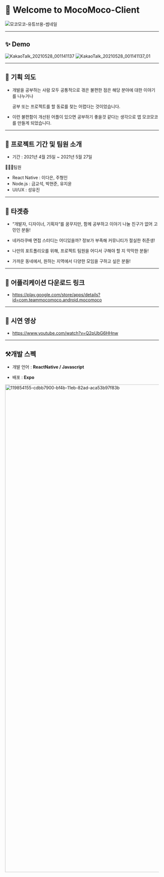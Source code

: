 # 🎊 Welcome to MocoMoco-Client
![모코모코-유튜브용-썸네일](https://user-images.githubusercontent.com/43000137/119843714-c5127500-bf42-11eb-8e8e-9a674b48b777.png)

<hr>

## ✨ Demo
![KakaoTalk_20210528_001141137](https://user-images.githubusercontent.com/43000137/119851778-a8c60680-bf49-11eb-9f87-aa550b8e32ee.gif)
![KakaoTalk_20210528_001141137_01](https://user-images.githubusercontent.com/43000137/119851953-d4e18780-bf49-11eb-98c2-56934d5f5559.gif)

<hr>

## 🌱 기획 의도
* 개발을 공부하는 사람 모두 공통적으로 겪은 불편한 점은 해당 분야에 대한 이야기를 나누거나

  공부 또는 프로젝트를 할 동료를 찾는 어렵다는 것이었습니다.

* 이런 불편함이 개선된 어플이 있으면 공부하기 좋을것 같다는 생각으로 앱 모코모코를 만들게 되었습니다.

<hr>

## 📌 프로젝트 기간 및 팀원 소개
* 기간 : 2021년 4월 25일 ~ 2021년 5월 27일

👨‍👧‍👧팀원
* React Native : 이다은, 주형인
* Node.js : 금교석, 박현준, 유지윤
* UI/UX : 성유진

<hr>

## 🎯 타겟층
*  “개발자, 디자이너, 기획자“를 꿈꾸지만, 함께 공부하고 이야기 나눌 친구가 없어 고민인 분들!

* 네카라쿠배 면접 스터디는 어디있을까? 정보가 부족해 커뮤니티가 절실한 취준생!

* 나만의 포트폴리오를 위해, 프로젝트 팀원을 어디서 구해야 할 지 막막한 분들!

* 가까운 동네에서, 원하는 지역에서 다양한 모임을 구하고 싶은 분들!

<hr>

## 💖 어플리케이션 다운로드 링크
* https://play.google.com/store/apps/details?id=com.teammocomoco.android.mocomoco

<hr>

## 🎥 시연 영상
* https://www.youtube.com/watch?v=Q2pUbG6HHnw

<hr>

## ⚒️개발 스펙
* 개발 언어 : **ReactNative / Javascript**

* 배포 : **Expo**

<img width="1599" alt="119854155-cdbb7900-bf4b-11eb-82ad-aca53b97f83b" src="https://user-images.githubusercontent.com/62790698/119928604-d9905500-bfb6-11eb-856b-259571efb753.png">

